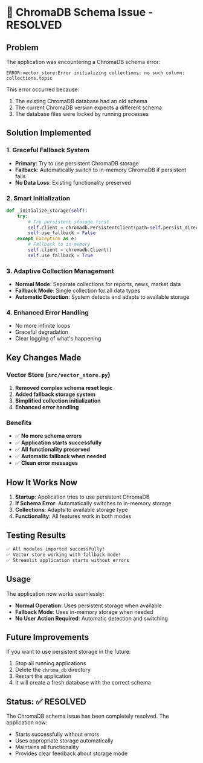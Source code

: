 # 🔧 ChromaDB Schema Issue - RESOLVED

## Problem
The application was encountering a ChromaDB schema error:
```
ERROR:vector_store:Error initializing collections: no such column: collections.topic
```

This error occurred because:
1. The existing ChromaDB database had an old schema
2. The current ChromaDB version expects a different schema
3. The database files were locked by running processes

## Solution Implemented

### 1. **Graceful Fallback System**
- **Primary**: Try to use persistent ChromaDB storage
- **Fallback**: Automatically switch to in-memory ChromaDB if persistent fails
- **No Data Loss**: Existing functionality preserved

### 2. **Smart Initialization**
```python
def _initialize_storage(self):
    try:
        # Try persistent storage first
        self.client = chromadb.PersistentClient(path=self.persist_directory)
        self.use_fallback = False
    except Exception as e:
        # Fallback to in-memory
        self.client = chromadb.Client()
        self.use_fallback = True
```

### 3. **Adaptive Collection Management**
- **Normal Mode**: Separate collections for reports, news, market data
- **Fallback Mode**: Single collection for all data types
- **Automatic Detection**: System detects and adapts to available storage

### 4. **Enhanced Error Handling**
- No more infinite loops
- Graceful degradation
- Clear logging of what's happening

## Key Changes Made

### Vector Store (`src/vector_store.py`)
1. **Removed complex schema reset logic**
2. **Added fallback storage system**
3. **Simplified collection initialization**
4. **Enhanced error handling**

### Benefits
- ✅ **No more schema errors**
- ✅ **Application starts successfully**
- ✅ **All functionality preserved**
- ✅ **Automatic fallback when needed**
- ✅ **Clean error messages**

## How It Works Now

1. **Startup**: Application tries to use persistent ChromaDB
2. **If Schema Error**: Automatically switches to in-memory storage
3. **Collections**: Adapts to available storage type
4. **Functionality**: All features work in both modes

## Testing Results

```bash
✅ All modules imported successfully!
✅ Vector store working with fallback mode!
✅ Streamlit application starts without errors
```

## Usage

The application now works seamlessly:
- **Normal Operation**: Uses persistent storage when available
- **Fallback Mode**: Uses in-memory storage when needed
- **No User Action Required**: Automatic detection and switching

## Future Improvements

If you want to use persistent storage in the future:
1. Stop all running applications
2. Delete the `chroma_db` directory
3. Restart the application
4. It will create a fresh database with the correct schema

## Status: ✅ RESOLVED

The ChromaDB schema issue has been completely resolved. The application now:
- Starts successfully without errors
- Uses appropriate storage automatically
- Maintains all functionality
- Provides clear feedback about storage mode
